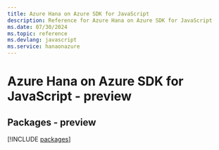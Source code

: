 ```yaml
---
title: Azure Hana on Azure SDK for JavaScript
description: Reference for Azure Hana on Azure SDK for JavaScript
ms.date: 07/30/2024
ms.topic: reference
ms.devlang: javascript
ms.service: hanaonazure
---
```

# Azure Hana on Azure SDK for JavaScript - preview
## Packages - preview
[!INCLUDE [packages](hana-on-azure-index.md)]
